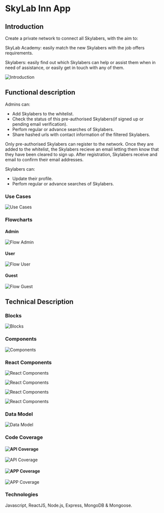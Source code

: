 # SkyLab Inn App

## Introduction

Create a private network to connect all Skylabers, with the aim to:

SkyLab Academy: easily match the new Skylabers with the job offers requirements.

Skylabers: easily find out which Skylabers can help or assist them when in need of assistance, or easily get in touch with any of them.

![Introduction](images/introduction.png)

## Functional description

Admins can:

* Add Skylabers to the whitelist.
* Check the status of this pre-authorised Skylabers(if signed up or pending email verification).
* Perfom regular or advance searches of Skylabers.
* Share hashed urls with contact information of the filtered Skylabers.

Only pre-authorised Skylabers can register to the network. Once they are added to the whitelist, the Skylabers recieve an email letting them know that they have been cleared to sign up. After registration, Skylabers receive and email to confirm their email addresses.

Skylabers can:

* Update their profile.
* Perfom regular or advance searches of Skylabers.


### Use Cases
![Use Cases](images/use-cases.png)

### Flowcharts

#### Admin
![Flow Admin](images/flow-admin.png)

#### User
![Flow User](images/flow-user.png)

#### Guest
![Flow Guest](images/flow-guest.png)

## Technical Description

### Blocks
![Blocks](images/blocks.png)

### Components
![Components](images/components.png)

### React Components

![React Components](images/react-components-1.png)

![React Components](images/react-components-2.png)

![React Components](images/react-components-3.png)

![React Components](images/react-components-4.png)

### Data Model
![Data Model](images/data-model.png)

### Code Coverage

#### ![API Coverage](https://img.shields.io/badge/API_Coverage-98%25-green.svg)
![API Coverage](images/test-coverage-skylab-inn-api.png)

#### ![APP Coverage](https://img.shields.io/badge/APP_Coverage-92%25-green.svg)
![APP Coverage](images/test-coverage-skylab-inn-app.png)

### Technologies
Javascript, ReactJS, Node.js, Express, MongoDB & Mongoose.


